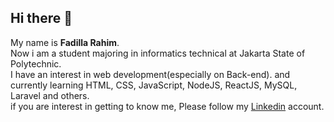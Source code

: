 ## Hi there 👋

My name is **Fadilla Rahim**.\
Now i am a student majoring in informatics technical at Jakarta State of Polytechnic.\
I have an interest in web development(especially on Back-end). and currently learning HTML, CSS, JavaScript, NodeJS, ReactJS, MySQL, Laravel and others.\
if you are interest in getting to know me, Please follow my 
[Linkedin](https://www.linkedin.com/in/fadilla-rahim-96034621b/) account.


<!--
**fadillarahim/fadillarahim** is a ✨ _special_ ✨ repository because its `README.md` (this file) appears on your GitHub profile.

Here are some ideas to get you started:

- 🔭 I’m currently working on ...
- 🌱 I’m currently learning ...
- 👯 I’m looking to collaborate on ...
- 🤔 I’m looking for help with ...
- 💬 Ask me about ...
- 📫 How to reach me: ...
- 😄 Pronouns: ...
- ⚡ Fun fact: ...
-->
